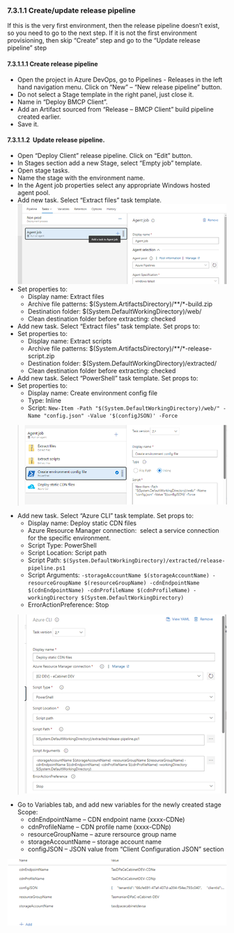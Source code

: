 ### 7.3.1.1 Create/update release pipeline

If this is the very first environment, then the release pipeline doesn’t exist, so you need to go to the next step. If it is not the first environment provisioning, then skip “Create” step and go to the “Update release pipeline” step

#### 7.3.1.1.1 Create release pipeline

* Open the project in Azure DevOps, go to Pipelines - Releases in the left hand navigation menu. Click on “New” – “New release pipeline” button.
* Do not select a Stage template in the right panel, just close it.
* Name in “Deploy BMCP Client”.
* Add an Artifact sourced from “Release – BMCP Client” build pipeline created earlier.
* Save it.

#### 7.3.1.1.2  Update release pipeline.

* Open “Deploy Client” release pipeline. Click on “Edit” button.
* In Stages section add a new Stage, select “Empty job” template.
* Open stage tasks.
* Name the stage with the environment name.
* In the Agent job properties select any appropriate Windows hosted agent pool.
* Add new task. Select “Extract files” task template.
![image.png](.attachments/image-601c8f4d-36ba-4cd6-bf24-f42658023449.png)
* Set properties to:
  * Display name: Extract files
  * Archive file patterns: $(System.ArtifactsDirectory)/\*\*/\*-build.zip
  * Destination folder: $(System.DefaultWorkingDirectory)/web/
  * Clean destination folder before extracting: checked
* Add new task. Select “Extract files” task template. Set props to:
* Set properties to:
  * Display name: Extract scripts
  * Archive file patterns: $(System.ArtifactsDirectory)/\*\*/\*-release-script.zip
  * Destination folder: $(System.DefaultWorkingDirectory)/extracted/
  * Clean destination folder before extracting: checked
* Add new task. Select “PowerShell” task template. Set props to:
* Set properties to:
  * Display name: Create environment config file
  * Type: Inline
  * Script: `New-Item -Path "$(System.DefaultWorkingDirectory)/web/" -Name "config.json" -Value '$(configJSON)' -Force`
> ![image.png](.attachments/image-fd5cf127-d603-49f0-a14d-8e51a1a3e5bf.png)

* Add new task. Select “Azure CLI” task template. Set props to:
  * Display name: Deploy static CDN files
  * Azure Resource Manager connection:  select a service connection for the specific environment.
  * Script Type: PowerShell
  * Script Location: Script path
  * Script Path: `$(System.DefaultWorkingDirectory)/extracted/release-pipeline.ps1`
  * Script Arguments: `-storageAccountName $(storageAccountName) -resourceGroupName $(resourceGroupName) -cdnEndpointName $(cdnEndpointName) -cdnProfileName $(cdnProfileName) -workingDirectory $(System.DefaultWorkingDirectory)`
  * ErrorActionPreference: Stop
> ![image.png](.attachments/image-1804b81a-c52c-46aa-b6f1-a2843bd1548b.png)


* Go to Variables tab, and add new variables for the newly created stage Scope:
   * cdnEndpointName – CDN endpoint name (xxxx-CDNe)
   * cdnProfileName – CDN profile name (xxxx-CDNp)
   * resourceGroupName – azure rersource group name
   * storageAccountName – storage account name
   * configJSON – JSON value from “Client Configuration JSON” section

![image.png](.attachments/image-36178184-190f-4ac3-9cf4-18689eec16f6.png)